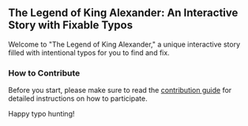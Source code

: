 ## The Legend of King Alexander: An Interactive Story with Fixable Typos

Welcome to "The Legend of King Alexander," a unique interactive story filled with intentional typos for you to find and fix. 


### How to Contribute

Before you start, please make sure to read the [contribution guide](https://github.com/official-aisensei/the_legend_of_king_alexander/blob/main/CONTRIBUTING.md) for detailed instructions on how to participate.

Happy typo hunting!
